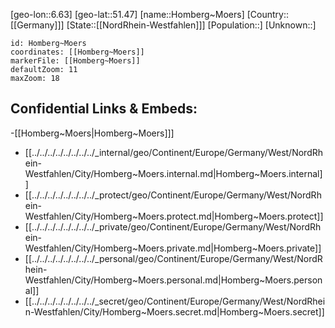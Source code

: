 ﻿---
location: [51.47,6.63]
mapzoom: [7,12] 
mapmarker: city 
type: City
tags:
- geo/City


SpocWebEntityId: 31010
isDeleted: false
confidential: public

---
[geo-lon::6.63]
[geo-lat::51.47]
[name::Homberg~Moers]
[Country::[[Germany]]]
[State::[[NordRhein-Westfahlen]]]
[Population::]
[Unknown::]


```leaflet
id: Homberg~Moers
coordinates: [[Homberg~Moers]]
markerFile: [[Homberg~Moers]]
defaultZoom: 11 
maxZoom: 18
```


## Confidential Links & Embeds: 
-[[Homberg~Moers|Homberg~Moers]]] 
- [[../../../../../../../../_internal/geo/Continent/Europe/Germany/West/NordRhein-Westfahlen/City/Homberg~Moers.internal.md|Homberg~Moers.internal]] 
- [[../../../../../../../../_protect/geo/Continent/Europe/Germany/West/NordRhein-Westfahlen/City/Homberg~Moers.protect.md|Homberg~Moers.protect]] 
- [[../../../../../../../../_private/geo/Continent/Europe/Germany/West/NordRhein-Westfahlen/City/Homberg~Moers.private.md|Homberg~Moers.private]] 
- [[../../../../../../../../_personal/geo/Continent/Europe/Germany/West/NordRhein-Westfahlen/City/Homberg~Moers.personal.md|Homberg~Moers.personal]] 
- [[../../../../../../../../_secret/geo/Continent/Europe/Germany/West/NordRhein-Westfahlen/City/Homberg~Moers.secret.md|Homberg~Moers.secret]] 
